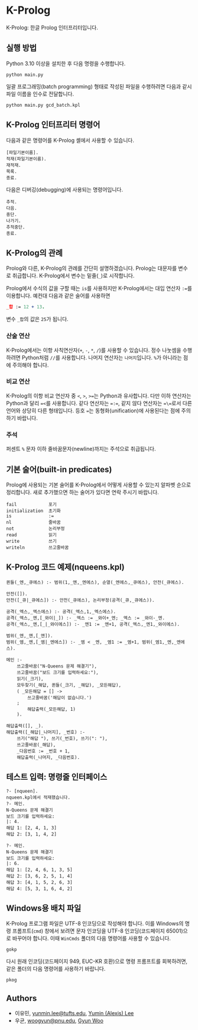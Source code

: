 # K-Prolog


K-Prolog: 한글 Prolog 인터프리터입니다.

## 실행 방법
Python 3.10 이상을 설치한 후 다음 명령을 수행합니다.
``` shell
python main.py
```

일괄 프로그래밍(batch programming) 형태로 작성된 파일을 수행하려면 다음과 같시 파일 이름을 인수로 전달합니다.
``` shell
python main.py gcd_batch.kpl
```

## K-Prolog 인터프리터 명령어
다음과 같은 명령어를 K-Prolog 셸에서 사용할 수 있습니다.
``` shell
[파일기본이름].
적재(파일기본이름).
재적재.
목록.
종료.
```

다음은 디버깅(debugging)에 사용되는 명령어입니다.
``` shell
추적.
다음.
중단.
나가기.
추적중단.
종료.
```

## K-Prolog의 관례
Prolog와 다른, K-Prolog의 관례를 간단히 설명하겠습니다.
Prolog는 대문자를 변수로 취급합니다. K-Prolog에서 변수는 밑줄(`_`)로 시작합니다.

Prolog에서 수식의 값을 구할 때는 `is`를 사용하지만 K-Prolog에서는 대입 연산자 `:=`를 이용합니다. 예컨대 다음과 같은 술어를 사용하면
```prolog
_합 := 12 + 13.
```
변수 `_합`의 값은 `25`가 됩니다.

### 산술 연산
K-Prolog에서는 이항 사칙연산자(`+`, `-`, `*`, `/`)를 사용할 수 있습니다. 
정수 나눗셈을 수행하려면 Python처럼 `//`를 사용합니다. 
나머지 연산자는 `나머지`입니다. `%`가 아니라는 점에 주의해야 합니다.

### 비교 연산
K-Prolog의 이항 비교 연산자 중 `<`, `>`, `>=`는 Python과 유사합니다.
다만 이하 연산자는 Python과 달리 `=<`를 사용합니다. 
같다 연산자는 `=:=`, 같지 않다 연산자는 `=\=`로서 다른 언어와 상당히 다른 형태입니다.
등호 `=`는 동형화(unification)에 사용된다는 점에 주의하기 바랍니다.

### 주석
퍼센트 `%` 문자 이하 줄바꿈문자(newline)까지는 주석으로 취급됩니다.

## 기본 술어(built-in predicates)
Prolog에 사용되는 기본 술어를 K-Prolog에서 어떻게 사용할 수 있는지 알파벳 순으로 정리합니다. 새로 추가했으면 하는 술어가 있다면 연락 주시기 바랍니다.
``` shell
fail            포기
initialization  초기화
is              :=
nl              줄바꿈
not             논리부정
read            읽기
write           쓰기
writeln         쓰고줄바꿈
```

<!--
### Mac
Mac 운영체제에서는 dist 폴더의 k-prolog 파일을 터미널에서 다음과 같이 실행합니다.  
표준 Prolog 명령줄 인터페이스를 사용하려면, 다음 명령을 입력하세요:
``` shell
./k-prolog 
```
시작할 때 K-Prolog 파일(.kpl)을 먼저 적재하려면, 다음과 같이 두 번째 인자로 파일 이름을 지정하세요:
``` shell
./k-prolog filename.kpl
```

### Linux
Linux 운영체제에서는 dist 폴더의 k-prolog 파일을 터미널에서 다음과 같이 실행합니다.  
표준 Prolog 명령줄 인터페이스를 사용하려면, 다음 명령을 입력하세요:
``` shell
./k-prolog 
```
시작할 때 K-Prolog 파일(.kpl)을 먼저 적재하려면, 다음과 같이 두 번째 인자로 파일 이름을 지정하세요:
``` shell
./k-prolog filename.kpl
```

### Windows
Windows 운영체제에서는 dist 폴더의 k-prolog.exe 파일을 명령 프롬프트에서 다음과 같이 실행합니다. 
표준 Prolog 명령줄 인터페이스를 사용하려면, 다음 명령을 입력하세요:
```shell
k-prolog.exe
```
시작할 때 K-Prolog 파일(.kpl)을 먼저 로드하려면, 다음과 같이 두 번째 인자로 파일 이름을 지정하세요:
```shell
k-prolog.exe filename.kpl
```
-->


## K-Prolog 코드 예제(nqueens.kpl)
``` shell
퀸들(_엔,_큐에스) :- 범위(1,_엔,_엔에스), 순열(_엔에스,_큐에스), 안전(_큐에스).

안전([]).
안전([_큐|_큐에스]) :- 안전(_큐에스), 논리부정(공격(_큐,_큐에스)).

공격(_엑스,_엑스에스) :- 공격(_엑스,1,_엑스에스).
공격(_엑스,_엔,[_와이|_]) :- _엑스 := _와이+_엔; _엑스 := _와이-_엔.
공격(_엑스,_엔,[_|_와이에스]) :- _엔1 := _엔+1, 공격(_엑스,_엔1,_와이에스).

범위(_엔,_엔,[_엔]).
범위(_엠,_엔,[_엠|_엔에스]) :- _엠 < _엔, _엠1 := _엠+1, 범위(_엠1,_엔,_엔에스).

메인 :-
    쓰고줄바꿈("N-Queens 문제 해결기"),
    쓰고줄바꿈("보드 크기를 입력하세요:"),
    읽기(_크기),
    모두찾기(_해답, 퀸들(_크기, _해답), _모든해답),
    ( _모든해답 = [] ->
        쓰고줄바꿈('해답이 없습니다.')
    ;
        해답출력(_모든해답, 1)
    ).

해답출력([], _).
해답출력([_해답|_나머지], _번호) :- 
    쓰기("해답 "), 쓰기(_번호), 쓰기(": "),
    쓰고줄바꿈(_해답),
    _다음번호 := _번호 + 1,
    해답출력(_나머지, _다음번호).
```

## 테스트 입력: 명령줄 인터페이스

``` shell
?- [nqueen].
nqueen.kpl에서 적재했습니다.
?- 메인.
N-Queens 문제 해결기
보드 크기를 입력하세요:
|: 4.
해답 1: [2, 4, 1, 3]
해답 2: [3, 1, 4, 2]

?- 메인.
N-Queens 문제 해결기
보드 크기를 입력하세요:
|: 6.
해답 1: [2, 4, 6, 1, 3, 5]
해답 2: [3, 6, 2, 5, 1, 4]
해답 3: [4, 1, 5, 2, 6, 3]
해답 4: [5, 3, 1, 6, 4, 2]
```

## Windows용 배치 파일
K-Prolog 프로그램 파일은 UTF-8 인코딩으로 작성해야 합니다.
이를 Windows의 명령 프롬프트(`cmd`) 창에서 보려면 문자 인코딩을 UTF-8 인코딩(코드페이지 65001)으로 바꾸어야 합니다.
이때 `WinCmds` 폴더의 다음 명령어를 사용할 수 있습니다.
```
gokp
```
다시 원래 인코딩(코드페이지 949, EUC-KR 호환)으로 명령 프롬프트를 회복하려면, 같은 폴더의 다음 명령어를 사용하기 바랍니다.
```
pkog
```


## Authors
* 이유민, yunmin.lee@tufts.edu, [Yumin (Alexis) Lee](https://www.linkedin.com/in/alexis-yumin-lee)
* 우균, woogyun@pnu.edu, [Gyun Woo](https://github.com/wogyun)

